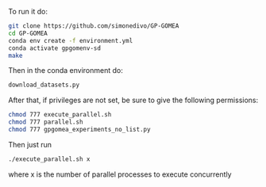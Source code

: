 To run it do:
```sh
git clone https://github.com/simonedivo/GP-GOMEA
cd GP-GOMEA
conda env create -f environment.yml
conda activate gpgomenv-sd
make
```
Then in the conda environment do:
```sh
download_datasets.py
```
After that, if privileges are not set, be sure to give the following permissions:
```sh
chmod 777 execute_parallel.sh
chmod 777 parallel.sh
chmod 777 gpgomea_experiments_no_list.py
```
Then just run
```sh
./execute_parallel.sh x
```
where x is the number of parallel processes to execute concurrently